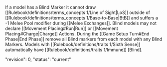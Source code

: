 If a model has a Blind Marker it cannot draw [[Rulebook/definitions/terms_concepts 1/Line of Sight|LoS]] outside of [[Rulebook/definitions/terms_concepts 1/Base-to-Base|BtB]] and suffers a -1 Melee Pool modifier during [[Melee Exchanges]].
Blind models may not declare [[Movement Placing#Run|Run]] or [[Movement Placing#Charge|Charge]] Actions. During the [[Game Setup Turn#End Phase|End Phase]] remove all Blind markers from each model with any Blind Markers. Models with [[Rulebook/definitions/traits 1/Sixth Sense]] automatically have [[Rulebook/definitions/traits 1/Immune]] [Blind].

"revision": 0,
"status": "current"
